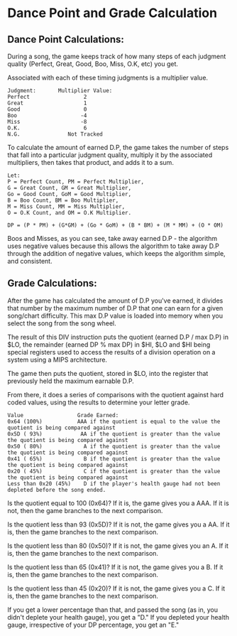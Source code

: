 # Dance Point and Grade Calculation
## Dance Point Calculations:
During a song, the game keeps track of how many steps of each judgment quality (Perfect, Great, Good, Boo, Miss, O.K, etc) you get.

Associated with each of these timing judgments is a multiplier value.

```
Judgment:       Multiplier Value:
Perfect                 2
Great                   1
Good                    0
Boo                    -4
Miss                   -8
O.K.                    6
N.G.               Not Tracked
```

To calculate the amount of earned D.P, the game takes the number of steps that fall into a particular judgment quality, multiply it by the associated multipliers, then takes that product, and adds it to a sum.

```
Let:
P = Perfect Count, PM = Perfect Multiplier,
G = Great Count, GM = Great Multiplier,
Go = Good Count, GoM = Good Multiplier,
B = Boo Count, BM = Boo Multiplier,
M = Miss Count, MM = Miss Multiplier,
O = O.K Count, and OM = O.K Multiplier.

DP = (P * PM) + (G*GM) + (Go * GoM) + (B * BM) + (M * MM) + (O * OM)
```

Boos and Misses, as you can see, take away earned D.P - the algorithm uses negative values because this allows the algorithm to take away D.P through the addition of negative values, which keeps the algorithm simple, and consistent.

## Grade Calculations:
After the game has calculated the amount of D.P you've earned, it divides that number by the maximum number of D.P that one can earn for a given song/chart difficulty.  This max D.P value is loaded into memory when you select the song from the song wheel.

The result of this DIV instruction puts the quotient (earned D.P / max D.P) in $LO, the remainder (earned DP % max DP) in $HI, $LO and $HI being special registers used to access the results of a division operation on a system using a MIPS architecture.

The game then puts the quotient, stored in $LO, into the register that previously held the maximum earnable D.P.

From there, it does a series of comparisons with the quotient against hard coded values, using the results to determine your letter grade.
```
Value                 Grade Earned:
0x64 (100%)           AAA if the quotient is equal to the value the quotient is being compared against
0x5D ( 93%)            AA if the quotient is greater than the value the quotient is being compared against
0x50 ( 80%)             A if the quotient is greater than the value the quotient is being compared against
0x41 ( 65%)             B if the quotient is greater than the value the quotient is being compared against 
0x20 ( 45%)             C if the quotient is greater than the value the quotient is being compared against
Less than 0x20 (45%)    D if the player's health gauge had not been depleted before the song ended.
```
Is the quotient equal to 100 (0x64)?  If it is, the game gives you a AAA.  If it is not, then the game branches to the next comparison.

Is the quotient less than 93 (0x5D)?  If it is not, the game gives you a AA.  If it is, then the game branches to the next comparison.

Is the quotient less than 80 (0x50)?  If it is not, the game gives you an A.  If it is, then the game branches to the next comparison.

Is the quotient less than 65 (0x41)?  If it is not, the game gives you a B.  If it is, then the game branches to the next comparison.

Is the quotient less than 45 (0x20)?  If it is not, the game gives you a C. If it is, then the game branches to the next comparison.

If you get a lower percentage than that, and passed the song (as in, you didn't deplete your health gauge), you get a "D."  If you depleted your health gauge, irrespective of your DP percentage, you get an "E."

